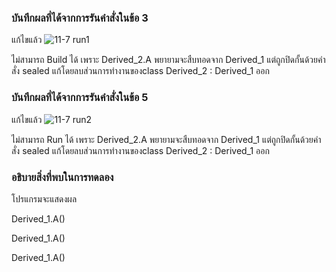 ### บันทึกผลที่ได้จากการรันคำสั่งในข้อ 3
แก้ไขแล้ว
![11-7 run1](https://github.com/kanoksiriboonkam/03376836-OOP-2566-Lab-11/assets/144196048/815a4151-36df-42c7-9a18-ca924f7281f8)

ไม่สามารถ Build ได้ เพราะ Derived_2.A พยายามจะสืบทอดจาก Derived_1 แต่ถูกปิดกั้นด้วยคำสั่ง sealed แก้โดยลบส่วนการทำงานของclass Derived_2 : Derived_1 ออก
### บันทึกผลที่ได้จากการรันคำสั่งในข้อ 5
แก้ไขแล้ว
![11-7 run2](https://github.com/kanoksiriboonkam/03376836-OOP-2566-Lab-11/assets/144196048/52bd2c85-56f9-4872-9b0b-b9c4be73c5d5)

ไม่สามารถ Run ได้ เพราะ Derived_2.A พยายามจะสืบทอดจาก Derived_1 แต่ถูกปิดกั้นด้วยคำสั่ง sealed แก้โดยลบส่วนการทำงานของclass Derived_2 : Derived_1 ออก
### อธิบายสิ่งที่พบในการทดลอง
โปรแกรมจะแสดงผล

Derived_1.A()

Derived_1.A()

Derived_1.A()
